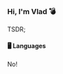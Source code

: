 
### Hi, I'm Vlad :bomb:

TSDR;

#### 🖥️ Languages
No!

<!--
#[![Top Langs](https://github-readme-stats.vercel.app/api/top-langs/?username=C0c0n4t&theme=dark)](https://github.com/anuraghazra/github-readme-stats) 

[![Lolitron's GitHub stats](https://github-readme-stats.vercel.app/api?username=C0c0n4t&theme=dark)](https://github.com/anuraghazra/github-readme-stats)
-->




